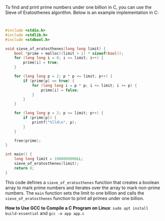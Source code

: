 To find and print prime numbers under one billion in C, you can use the Sieve of Eratosthenes algorithm. Below is an example implementation in C:

```c


#include <stdio.h>
#include <stdlib.h>
#include <stdbool.h>

void sieve_of_eratosthenes(long long limit) {
    bool *prime = malloc((limit + 1) * sizeof(bool));
    for (long long i = 0; i <= limit; i++) {
        prime[i] = true;
    }

    for (long long p = 2; p * p <= limit; p++) {
        if (prime[p] == true) {
            for (long long i = p * p; i <= limit; i += p) {
                prime[i] = false;
            }
        }
    }

    for (long long p = 2; p <= limit; p++) {
        if (prime[p]) {
            printf("%lld\n", p);
        }
    }

    free(prime);
}

int main() {
    long long limit = 1000000000LL;
    sieve_of_eratosthenes(limit);
    return 0;
}
```

This code defines a `sieve_of_eratosthenes` function that creates a boolean array to mark prime numbers and iterates over the array to mark non-prime numbers. The `main` function sets the limit to one billion and calls the `sieve_of_eratosthenes` function to print all primes under one billion.

__How to Use GCC to Compile a C Program on Linux__: `sudo apt install build-essential` and `gcc -o app app.c`